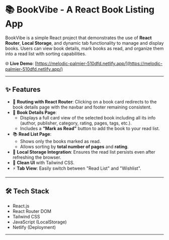 # 📚 BookVibe - A React Book Listing App

BookVibe is a simple React project that demonstrates the use of **React Router**, **Local Storage**, and dynamic tab functionality to manage and display books. Users can view book details, mark books as read, and organize them into a read list with sorting capabilities.

🌐 **Live Demo**: [https://melodic-palmier-510dfd.netlify.app/](https://melodic-palmier-510dfd.netlify.app/)

---

## ✨ Features

- 🧭 **Routing with React Router**: Clicking on a book card redirects to the book details page with the navbar and footer remaining consistent.
- 📖 **Book Details Page**:
  - Displays a full card view of the selected book including all its info (author, publisher, category, rating, pages, tags, etc.).
  - Includes a **“Mark as Read”** button to add the book to your read list.
- 📚 **Read List Page**:
  - Shows only the books marked as read.
  - Allows sorting by **total number of pages** and **rating**.
- 💾 **Local Storage Integration**: Ensures the read list persists even after refreshing the browser.
- 🧼 **Clean UI** with Tailwind CSS.
- ⚡ **Tab View**: Easily switch between "Read List" and "Wishlist".

---

## 🛠️ Tech Stack

- React.js
- React Router DOM
- Tailwind CSS
- JavaScript (LocalStorage)
- Netlify (Deployment)

---

